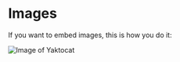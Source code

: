 # Images

If you want to embed images, this is how you do it:

![Image of Yaktocat](https://octodex.github.com/images/yaktocat.png)
